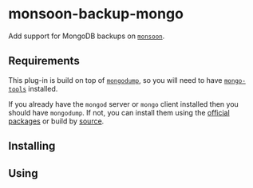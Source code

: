 # monsoon-backup-mongo
Add support for MongoDB backups on [`monsoon`](https://github.ibm.com/apset/monsoon).

## Requirements
This plug-in is build on top of [`mongodump`](https://docs.mongodb.com/manual/reference/program/mongodump/#bin.mongodump),
so you will need to have [`mongo-tools`](https://github.com/mongodb/mongo-tools)
installed. 

If you already have the `mongod` server or `mongo` client installed then you 
should have `mongodump`. If not, you can install them using the 
[official packages](https://docs.mongodb.com/manual/tutorial/install-mongodb-on-ubuntu/#packages)
or build by [source](https://github.com/mongodb/mongo-tools).

## Installing


## Using
